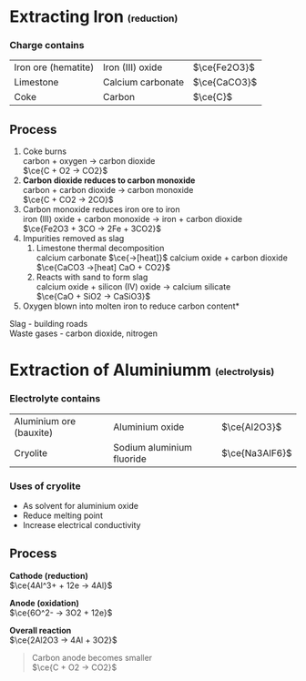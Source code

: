 # Extracting Iron <small><sub><sup>(reduction)</sup></sub></small>

### Charge contains

|                     |                   |              |
| ------------------- | ----------------- | ------------ |
| Iron ore (hematite) | Iron (III) oxide  | $\ce{Fe2O3}$ |
| Limestone           | Calcium carbonate | $\ce{CaCO3}$ |
| Coke                | Carbon            | $\ce{C}$     |

## Process

1. Coke burns \
   carbon + oxygen → carbon dioxide \
   $\ce{C + O2 -> CO2}$
2. **Carbon dioxide reduces to carbon monoxide** \
   carbon + carbon dioxide → carbon monoxide \
   $\ce{C + CO2 -> 2CO}$
3. Carbon monoxide reduces iron ore to iron \
   iron (III) oxide + carbon monoxide → iron + carbon dioxide \
   $\ce{Fe2O3 + 3CO -> 2Fe + 3CO2}$
4. Impurities removed as slag
    1. Limestone thermal decomposition \
       calcium carbonate $\ce{->[heat]}$ calcium oxide + carbon dioxide \
       $\ce{CaCO3 ->[heat] CaO + CO2}$
    2. Reacts with sand to form slag \
       calcium oxide + silicon (IV) oxide → calcium silicate \
       $\ce{CaO + SiO2 -> CaSiO3}$
5. Oxygen blown into molten iron to reduce carbon content*

Slag - building roads \
Waste gases - carbon dioxide, nitrogen

# Extraction of Aluminiumm <small><sub><sup>(electrolysis)</sup></sub></small>

### Electrolyte contains

|                         |                           |                |
| ----------------------- | ------------------------- | -------------- |
| Aluminium ore (bauxite) | Aluminium oxide           | $\ce{Al2O3}$   |
| Cryolite                | Sodium aluminium fluoride | $\ce{Na3AlF6}$ |

### Uses of cryolite

-   As solvent for aluminium oxide
-   Reduce melting point
-   Increase electrical conductivity

## Process

**Cathode (reduction)** \
$\ce{4Al^3+ + 12e -> 4Al}$

**Anode (oxidation)** \
$\ce{6O^2- -> 3O2 + 12e}$

**Overall reaction** \
$\ce{2Al2O3 -> 4Al + 3O2}$

> Carbon anode becomes smaller \
> $\ce{C + O2 -> CO2}$
